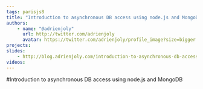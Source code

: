 ```yaml
---
tags: parisjs8
title: "Introduction to asynchronous DB access using node.js and MongoDB"
authors:
    - name: "@adrienjoly"
      url: http://twitter.com/adrienjoly
      avatar: https://twitter.com/adrienjoly/profile_image?size=bigger
projects:
slides:
    - http://blog.adrienjoly.com/introduction-to-asynchronous-db-access-using
videos:
---
```

#Introduction to asynchronous DB access using node.js and MongoDB

